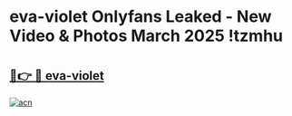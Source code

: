 # eva-violet Onlyfans Leaked - New Video & Photos March 2025 !tzmhu

# <h2><a href="https://qybxjv.iuczelnia.edu.pl?title=eva-violet&ref=tzmhu">🔗👉 🔴 eva-violet</a></h2>

[![acn](https://github.com/user-attachments/assets/0f9c940e-d8b0-45ae-aac7-cd30a18b3e1c)](https://qybxjv.iuczelnia.edu.pl?title=eva-violet&ref=tzmhu)

